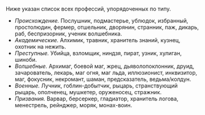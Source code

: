 Ниже указан список всех профессий, упорядоченных по типу.
- *Происхождение.* Послушник, подмастерье, ублюдок, избранный, простолюдин, фермер, отшельник, дворянин, странник, паж, дикарь, раб, беспризорник, ученик волшебника.
- *Академические.* Алхимик, травник, хранитель знаний, кузнец, охотник на нежить.
- *Преступные.* Убийца, взломщик, ниндзя, пират, узник, хулиган, шиноби.
- *Волшебные.* Архимаг, боевой маг, жрец, дьяволопоклонник, друид, зачарователь, лекарь, маг огня, маг льда, иллюзионист, инквизитор, маг, фокусник, некромант, шаман, предсказатель, ведьма/колдун.
- *Военные.* Лучник, гоблин-добытчик, рыцарь, странствующий рыцарь, ополченец, мушкетер, оруженосец, стражник.
- *Призвания.* Варвар, берсеркер, гладиатор, хранитель логова, менестрель, рейнджер, моряк, монах-воин.